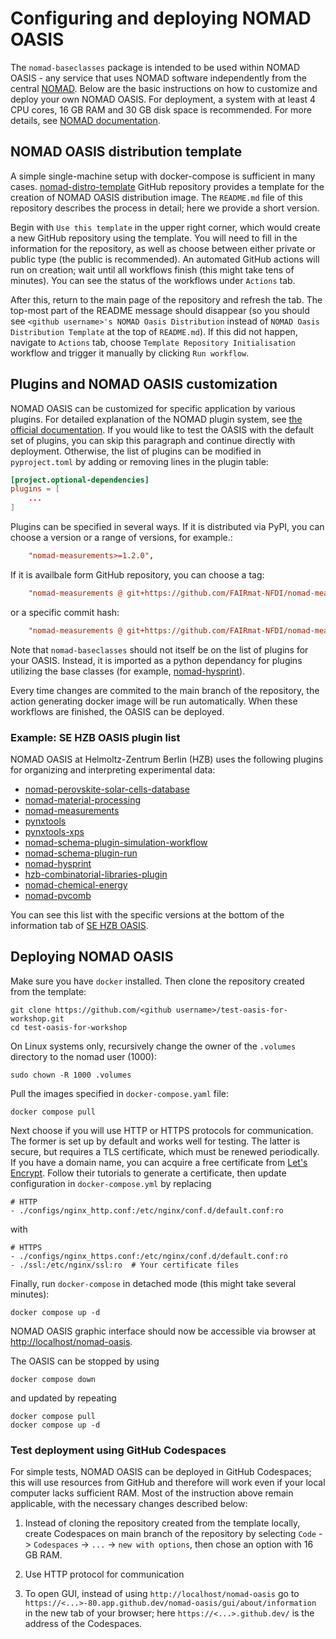 # Configuring and deploying NOMAD OASIS

The `nomad-baseclasses` package is intended to be used within NOMAD OASIS - any service that uses NOMAD software independently from the central [NOMAD](https://nomad-lab.eu/prod/v1/gui/search/entries). Below are the basic instructions on how to customize and deploy your own NOMAD OASIS. For deployment, a system with at least 4 CPU cores, 16 GB RAM and 30 GB disk space is recommended. For more details, see [NOMAD documentation](https://nomad-lab.eu/prod/v1/docs/howto/oasis/configure.html). 

## NOMAD OASIS distribution template

A simple single-machine setup with docker-compose is sufficient in many cases. [nomad-distro-template](https://github.com/FAIRmat-NFDI/nomad-distro-template) GitHub repository provides a template for the creation of NOMAD OASIS distribution image. The `README.md` file of this repository describes the process in detail; here we provide a short version.

Begin with `Use this template` in the upper right corner, which would create a new GitHub repository using the template. You will need to fill in the information for the repository, as well as choose between either private or public type (the public is recommended). An automated GitHub actions will run on creation; wait until all workflows finish (this might take tens of minutes). You can see the status of the workflows under `Actions` tab.

After this, return to the main page of the repository and refresh the tab. The top-most part of the README message should disappear (so you should see `<github username>'s NOMAD Oasis Distribution` instead of `NOMAD Oasis Distribution Template` at the top of `README.md`). If this did not happen, navigate to `Actions` tab, choose `Template Repository Initialisation` workflow and trigger it manually by clicking `Run workflow`.

## Plugins and NOMAD OASIS customization

NOMAD OASIS can be customized for specific application by various plugins. For detailed explanation of the NOMAD plugin system, see [the official documentation](https://nomad-lab.eu/prod/v1/docs/explanation/plugin_system.html). If you would like to test the OASIS with the default set of plugins, you can skip this paragraph and continue directly with deployment. Otherwise, the list of plugins can be modified in `pyproject.toml` by adding or removing lines in the plugin table:

```toml
[project.optional-dependencies]
plugins = [
    ...
]
```

Plugins can be specified in several ways. If it is distributed via PyPI, you can choose a version or a range of versions, for example.:

```toml
    "nomad-measurements>=1.2.0",
```

If it is availbale form GitHub repository, you can choose a tag:

```toml
    "nomad-measurements @ git+https://github.com/FAIRmat-NFDI/nomad-measurements.git@v0.0.4",
```

or a specific commit hash:

```toml
    "nomad-measurements @ git+https://github.com/FAIRmat-NFDI/nomad-measurements.git@71b7e8c9bb376ce9e8610aba9a20be0b5bce6775",
```

Note that `nomad-baseclasses` should not itself be on the list of plugins for your OASIS. Instead, it is imported as a python dependancy for plugins utilizing the base classes (for example, [nomad-hysprint](https://github.com/nomad-hzb/nomad-hysprint)).

Every time changes are commited to the main branch of the repository, the action generating docker image will be run automatically. When these workflows are finished, the OASIS can be deployed.

### Example: SE HZB OASIS plugin list

NOMAD OASIS at Helmoltz-Zentrum Berlin (HZB) uses the following plugins for organizing and interpreting experimental data:

- [nomad-perovskite-solar-cells-database](https://github.com/FAIRmat-NFDI/nomad-perovskite-solar-cells-database)
- [nomad-material-processing](https://github.com/FAIRmat-NFDI/nomad-material-processing)
- [nomad-measurements](https://github.com/FAIRmat-NFDI/nomad-measurements)
- [pynxtools](https://github.com/FAIRmat-NFDI/pynxtools)
- [pynxtools-xps](https://github.com/FAIRmat-NFDI/pynxtools-xps)
- [nomad-schema-plugin-simulation-workflow](https://github.com/nomad-coe/nomad-schema-plugin-simulation-workflow)
- [nomad-schema-plugin-run](https://github.com/nomad-coe/nomad-schema-plugin-run)
- [nomad-hysprint](https://github.com/nomad-hzb/nomad-hysprint)
- [hzb-combinatorial-libraries-plugin](https://github.com/nomad-hzb/hzb-combinatorial-libraries-plugin)
- [nomad-chemical-energy](https://github.com/nomad-hzb/nomad-chemical-energy)
- [nomad-pvcomb](https://codebase.helmholtz.cloud/pvcomb/nomad-pvcomb)

You can see this list with the specific versions at the bottom of the information tab of [SE HZB OASIS](https://nomad-hzb-se.de/nomad-oasis/gui/about/information#).

## Deploying NOMAD OASIS

Make sure you have `docker` installed. Then clone the repository created from the template:

```
git clone https://github.com/<github username>/test-oasis-for-workshop.git
cd test-oasis-for-workshop
```

On Linux systems only, recursively change the owner of the `.volumes` directory to the nomad user (1000):

```
sudo chown -R 1000 .volumes
```

Pull the images specified in `docker-compose.yaml` file:

```
docker compose pull
```

Next choose if you will use HTTP or HTTPS protocols for communication. The former is set up by default and works well for testing. The latter is secure, but requires a TLS certificate, which must be renewed periodically. If you have a domain name, you can acquire a free certificate from [Let's Encrypt](https://letsencrypt.org/). Follow their tutorials to generate a certificate, then update configuration in `docker-compose.yml` by replacing

```
# HTTP
- ./configs/nginx_http.conf:/etc/nginx/conf.d/default.conf:ro
```

with

```
# HTTPS
- ./configs/nginx_https.conf:/etc/nginx/conf.d/default.conf:ro
- ./ssl:/etc/nginx/ssl:ro  # Your certificate files
```

Finally, run `docker-compose` in detached mode (this might take several minutes):

```
docker compose up -d
```

NOMAD OASIS graphic interface should now be accessible via browser at [http://localhost/nomad-oasis](http://localhost/nomad-oasis).

The OASIS can be stopped by using

```
docker compose down
```

and updated by repeating

```
docker compose pull
docker compose up -d
```

### Test deployment using GitHub Codespaces

For simple tests, NOMAD OASIS can be deployed in GitHub Codespaces; this will use resources from GitHub and therefore will work even if your local computer lacks sufficient RAM. Most of the instruction above remain applicable, with the necessary changes described below:

1. Instead of cloning the repository created from the template locally, create Codespaces on main branch of the repository by selecting `Code` -> `Codespaces` -> `...` -> `new with options`, then chose an option with 16 GB RAM.

2. Use HTTP protocol for communication

3. To open GUI, instead of using `http://localhost/nomad-oasis` go to `https://<...>-80.app.github.dev/nomad-oasis/gui/about/information` in the new tab of your browser; here `https://<...>.github.dev/` is the address of the Codespaces.


